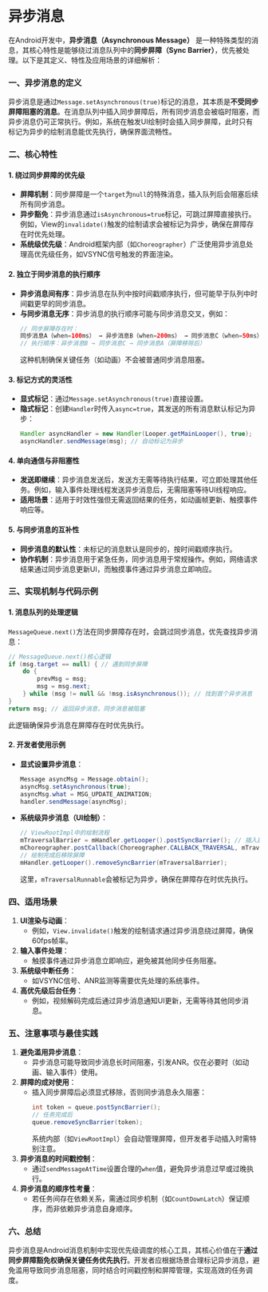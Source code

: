 # 异步消息

在Android开发中，**异步消息（Asynchronous Message）** 是一种特殊类型的消息，其核心特性是能够绕过消息队列中的**同步屏障（Sync Barrier）**，优先被处理。以下是其定义、特性及应用场景的详细解析：

### 一、异步消息的定义
异步消息是通过`Message.setAsynchronous(true)`标记的消息，其本质是**不受同步屏障阻塞的消息**。在消息队列中插入同步屏障后，所有同步消息会被临时阻塞，而异步消息仍可正常执行。例如，系统在触发UI绘制时会插入同步屏障，此时只有标记为异步的绘制消息能优先执行，确保界面流畅性。

### 二、核心特性
#### 1. **绕过同步屏障的优先级**
- **屏障机制**：同步屏障是一个`target`为`null`的特殊消息，插入队列后会阻塞后续所有同步消息。
- **异步豁免**：异步消息通过`isAsynchronous=true`标记，可跳过屏障直接执行。例如，View的`invalidate()`触发的绘制请求会被标记为异步，确保在屏障存在时优先处理。
- **系统级优先级**：Android框架内部（如`Choreographer`）广泛使用异步消息处理高优先级任务，如VSYNC信号触发的界面渲染。

#### 2. **独立于同步消息的执行顺序**
- **异步消息间有序**：异步消息在队列中按时间戳顺序执行，但可能早于队列中时间戳更早的同步消息。
- **与同步消息无序**：异步消息的执行顺序可能与同步消息交叉，例如：
  ```java
  // 同步屏障存在时：
  同步消息A（when=100ms） → 异步消息B（when=200ms） → 同步消息C（when=50ms）
  // 执行顺序：异步消息B → 同步消息C → 同步消息A（屏障移除后）
  ```
  这种机制确保关键任务（如动画）不会被普通同步消息阻塞。

#### 3. **标记方式的灵活性**
- **显式标记**：通过`Message.setAsynchronous(true)`直接设置。
- **隐式标记**：创建`Handler`时传入`async=true`，其发送的所有消息默认标记为异步：
  ```java
  Handler asyncHandler = new Handler(Looper.getMainLooper(), true);
  asyncHandler.sendMessage(msg); // 自动标记为异步
  ```

#### 4. **单向通信与非阻塞性**
- **发送即继续**：异步消息发送后，发送方无需等待执行结果，可立即处理其他任务。例如，输入事件处理线程发送异步消息后，无需阻塞等待UI线程响应。
- **适用场景**：适用于时效性强但无需返回结果的任务，如动画帧更新、触摸事件响应等。

#### 5. **与同步消息的互补性**
- **同步消息的默认性**：未标记的消息默认是同步的，按时间戳顺序执行。
- **协作机制**：异步消息用于紧急任务，同步消息用于常规操作。例如，网络请求结果通过同步消息更新UI，而触摸事件通过异步消息立即响应。

### 三、实现机制与代码示例
#### 1. **消息队列的处理逻辑**
`MessageQueue.next()`方法在同步屏障存在时，会跳过同步消息，优先查找异步消息：
```java
// MessageQueue.next()核心逻辑
if (msg.target == null) { // 遇到同步屏障
    do {
        prevMsg = msg;
        msg = msg.next;
    } while (msg != null && !msg.isAsynchronous()); // 找到首个异步消息
}
return msg; // 返回异步消息，同步消息被阻塞
```
此逻辑确保异步消息在屏障存在时优先执行。

#### 2. **开发者使用示例**
- **显式设置异步消息**：
  ```java
  Message asyncMsg = Message.obtain();
  asyncMsg.setAsynchronous(true);
  asyncMsg.what = MSG_UPDATE_ANIMATION;
  handler.sendMessage(asyncMsg);
  ```
- **系统级异步消息（UI绘制）**：
  ```java
  // ViewRootImpl中的绘制流程
  mTraversalBarrier = mHandler.getLooper().postSyncBarrier(); // 插入屏障
  mChoreographer.postCallback(Choreographer.CALLBACK_TRAVERSAL, mTraversalRunnable, null); // 异步绘制消息
  // 绘制完成后移除屏障
  mHandler.getLooper().removeSyncBarrier(mTraversalBarrier);
  ```
  这里，`mTraversalRunnable`会被标记为异步，确保在屏障存在时优先执行。

### 四、适用场景
1. **UI渲染与动画**：  
   - 例如，`View.invalidate()`触发的绘制请求通过异步消息绕过屏障，确保60fps帧率。
2. **输入事件处理**：  
   - 触摸事件通过异步消息立即响应，避免被其他同步任务阻塞。
3. **系统级中断任务**：  
   - 如VSYNC信号、ANR监测等需要优先处理的系统事件。
4. **高优先级后台任务**：  
   - 例如，视频解码完成后通过异步消息通知UI更新，无需等待其他同步消息。

### 五、注意事项与最佳实践
1. **避免滥用异步消息**：  
   - 异步消息可能导致同步消息长时间阻塞，引发ANR。仅在必要时（如动画、输入事件）使用。
2. **屏障的成对使用**：  
   - 插入同步屏障后必须显式移除，否则同步消息永久阻塞：
     ```java
     int token = queue.postSyncBarrier();
     // 任务完成后
     queue.removeSyncBarrier(token);
     ```
     系统内部（如`ViewRootImpl`）会自动管理屏障，但开发者手动插入时需特别注意。
3. **异步消息的时间戳控制**：  
   - 通过`sendMessageAtTime`设置合理的`when`值，避免异步消息过早或过晚执行。
4. **异步消息的顺序性考量**：  
   - 若任务间存在依赖关系，需通过同步机制（如`CountDownLatch`）保证顺序，而非依赖异步消息自身顺序。

### 六、总结
异步消息是Android消息机制中实现优先级调度的核心工具，其核心价值在于**通过同步屏障豁免权确保关键任务优先执行**。开发者应根据场景合理标记异步消息，避免滥用导致同步消息阻塞，同时结合时间戳控制和屏障管理，实现高效的任务调度。